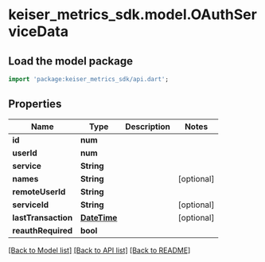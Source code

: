 # keiser_metrics_sdk.model.OAuthServiceData

## Load the model package
```dart
import 'package:keiser_metrics_sdk/api.dart';
```

## Properties
Name | Type | Description | Notes
------------ | ------------- | ------------- | -------------
**id** | **num** |  | 
**userId** | **num** |  | 
**service** | **String** |  | 
**names** | **String** |  | [optional] 
**remoteUserId** | **String** |  | 
**serviceId** | **String** |  | [optional] 
**lastTransaction** | [**DateTime**](DateTime.md) |  | [optional] 
**reauthRequired** | **bool** |  | 

[[Back to Model list]](../README.md#documentation-for-models) [[Back to API list]](../README.md#documentation-for-api-endpoints) [[Back to README]](../README.md)


